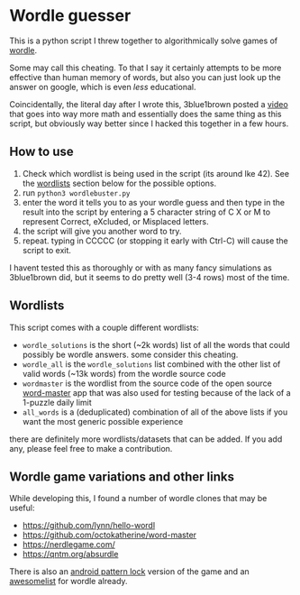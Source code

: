 # Wordle guesser

This is a python script I threw together to algorithmically solve games of [wordle](https://www.powerlanguage.co.uk/wordle/). 

Some may call this cheating. To that I say it certainly attempts to be more effective than human memory of words, but also you can just look up the answer on google, which is even *less* educational. 


Coincidentally, the literal day after I wrote this, 3blue1brown posted a [video](https://www.youtube.com/watch?v=v68zYyaEmEA) that goes into way more math and essentially does the same thing as this script, but obviously way better since I hacked this together in a few hours.

## How to use

1. Check which wordlist is being used in the script (its around lke 42). See the [wordlists](#wordlists) section below for the possible options. 
2. run `python3 wordlebuster.py`
3. enter the word it tells you to as your wordle guess and then type in the result into the script by entering a 5 character string of C X or M to represent Correct, eXcluded, or Misplaced letters.
4. the script will give you another word to try.
5. repeat. typing in CCCCC (or stopping it early with Ctrl-C) will cause the script to exit.


I havent tested this as thoroughly or with as many fancy simulations as 3blue1brown did, but it seems to do pretty well (3-4 rows) most of the time.


## Wordlists

This script comes with a couple different wordlists:

- `wordle_solutions` is the short (~2k words) list of all the words that could possibly be wordle answers. some consider this cheating.
- `wordle_all` is the `wordle_solutions` list combined with the other list of valid words (~13k words) from the wordle source code
- `wordmaster` is the wordlist from the source code of the open source [word-master](https://github.com/octokatherine/word-master) app that was also used for testing because of the lack of a 1-puzzle daily limit
- `all_words` is a (deduplicated) combination of all of the above lists if you want the most generic possible experience

there are definitely more wordlists/datasets that can be added. If you add any, please feel free to make a contribution.
## Wordle game variations and other links
While developing this, I found a number of  wordle clones that may be useful:
- https://github.com/lynn/hello-wordl
- https://github.com/octokatherine/word-master
- https://nerdlegame.com/
- https://qntm.org/absurdle

There is also an [android pattern lock](https://github.com/maxwellito/breaklock) version of the game and an [awesomelist](https://github.com/puzzlet/awesome-wordle) for wordle already.


